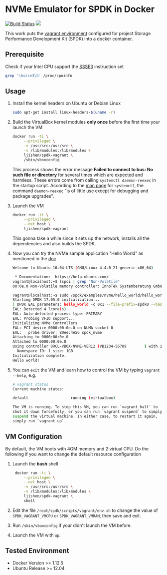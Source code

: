 # NVMe Emulator for SPDK in Docker

[![Build Status](https://travis-ci.org/ljishen/nvme-env.svg?branch=master)](https://travis-ci.org/ljishen/nvme-env)
[![](https://images.microbadger.com/badges/image/ljishen/spdk-vagrant.svg)](http://microbadger.com/images/ljishen/spdk-vagrant)

This work puts the [vagrant environment](https://github.com/spdk/spdk/blob/master/scripts/vagrant/README.md) configured for project Storage Performance Development Kit (SPDK) into a docker container.


## Prerequisite

Check if your Intel CPU support the [SSSE3](https://en.wikipedia.org/wiki/SSSE3) instruction set
```bash
grep '\bssse3\b' /proc/cpuinfo
```


## Usage

1. Install the kernel headers on Ubuntu or Debian Linux
   ```bash
   sudo apt-get install linux-headers-$(uname -r)
   ```

1. Build the VirtualBox kernel modules **only once** before the first time your launch the VM
   ```bash
   docker run -ti \
        --privileged \
        -v /usr/src:/usr/src \
        -v /lib/modules:/lib/modules \
        ljishen/spdk-vagrant \
        /sbin/vboxconfig
   ```
   This process shows the error message **Failed to connect to bus: No such file or directory** for several times which are expected and harmless. These errors come from calling `systemctl daemon-reexec` in the startup script. According to the [man page](http://man7.org/linux/man-pages/man1/systemctl.1.html) for `systemctl`, the command `daemon-reexec` "is of little use except for debugging and package upgrades".

1. Launch the VM
   ```bash
   docker run -ti \
        --privileged \
        --net host \
        ljishen/spdk-vagrant
   ```
   This gonna take a while since it sets up the network, installs all the dependencies and also builds the SPDK.

1. Now you can try the NVMe sample application "Hello World" as mentioned in the [doc](https://github.com/spdk/spdk/blob/master/scripts/vagrant/README.md#hello-world)
   ```bash
   Welcome to Ubuntu 16.04 LTS (GNU/Linux 4.4.0-21-generic x86_64)

    * Documentation:  https://help.ubuntu.com/
   vagrant@localhost:~$ lspci | grep "Non-Volatile"
   00:0e.0 Non-Volatile memory controller: InnoTek Systemberatung GmbH Device 4e56

   vagrant@localhost:~$ sudo /spdk/examples/nvme/hello_world/hello_world
   Starting DPDK 17.05.0 initialization...
   [ DPDK EAL parameters: hello_world -c 0x1 --file-prefix=spdk0 --base-virtaddr=0x1000000000 --proc-type=auto ]
   EAL: Detected 4 lcore(s)
   EAL: Auto-detected process type: PRIMARY
   EAL: Probing VFIO support...
   Initializing NVMe Controllers
   EAL: PCI device 0000:00:0e.0 on NUMA socket 0
   EAL:   probe driver: 80ee:4e56 spdk_nvme
   Attaching to 0000:00:0e.0
   Attached to 0000:00:0e.0
   Using controller ORCL-VBOX-NVME-VER12 (VB1234-56789        ) with 1 namespaces.
     Namespace ID: 1 size: 1GB
   Initialization complete.
   Hello world!
   ```

1. You can `exit` the VM and learn how to control the VM by typing `vagrant --help`, e.g.
   ```bash
   # vagrant status
   Current machine states:

   default                   running (virtualbox)

   The VM is running. To stop this VM, you can run `vagrant halt` to
   shut it down forcefully, or you can run `vagrant suspend` to simply
   suspend the virtual machine. In either case, to restart it again,
   simply run `vagrant up`.
   ```


## VM Configuration

By default, the VM boots with 4GM memory and 2 virtual CPU. Do the following if you want to change the default resource configuration

1. Launch the **bash** shell
   ```bash
    docker run -ti \
        --privileged \
        --net host \
        -v /usr/src:/usr/src \
        -v /lib/modules:/lib/modules \
        ljishen/spdk-vagrant \
        shell
   ```

1. Edit the file `/root/spdk/scripts/vagrant/env.sh` to change the value of `SPDK_VAGRANT_VMCPU` or `SPDK_VAGRANT_VMRAM`, then save and exit.

1. Run `/sbin/vboxconfig` if your didn't launch the VM before.

1. Launch the VM with `up`.


## Tested Environment

* Docker Version >= 1.12.5
* Ubuntu Release >= 12.04
